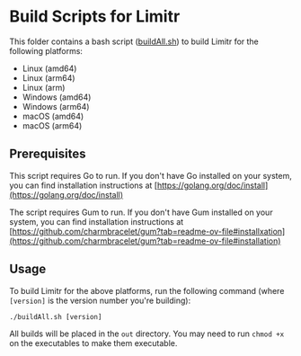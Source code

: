 # Build Scripts for Limitr

This folder contains a bash script ([buildAll.sh](buildAll.sh)) to build Limitr for the following platforms:

- Linux (amd64)
- Linux (arm64)
- Linux (arm)
- Windows (amd64)
- Windows (arm64)
- macOS (amd64)
- macOS (arm64)

## Prerequisites

This script requires Go to run. If you don't have Go installed on your system, you can find installation instructions
at [https://golang.org/doc/install](https://golang.org/doc/install)

The script requires Gum to run. If you don't have Gum installed on your system, you can find installation instructions
at [https://github.com/charmbracelet/gum?tab=readme-ov-file#installxation](https://github.com/charmbracelet/gum?tab=readme-ov-file#installation)

## Usage

To build Limitr for the above platforms, run the following command (where `[version]` is the version number you're building):

```shell
./buildAll.sh [version]
```

All builds will be placed in the `out` directory. You may need to run `chmod +x` on the executables to make them executable.
